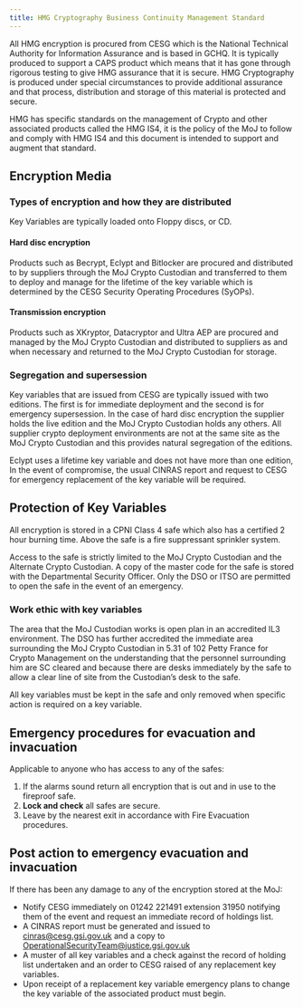 ```yaml
---
title: HMG Cryptography Business Continuity Management Standard
---
```


All HMG encryption is procured from CESG which is the National Technical Authority for Information Assurance and is based in GCHQ. It is typically produced to support a CAPS product which means that it has gone through rigorous testing to give HMG assurance that it is secure. HMG Cryptography is produced under special circumstances to provide additional assurance and that process, distribution and storage of this material is protected and secure.

HMG has specific standards on the management of Crypto and other associated products called the HMG IS4, it is the policy of the MoJ to follow and comply with HMG IS4 and this document is intended to support and augment that standard.
 
## Encryption Media

### Types of encryption and how they are distributed

Key Variables are typically loaded onto Floppy discs, or CD.

#### Hard disc encryption

Products such as Becrypt, Eclypt and Bitlocker are procured and distributed to by suppliers through the MoJ Crypto Custodian and transferred to them to deploy and manage for the lifetime of the key variable which is determined by the CESG Security Operating Procedures (SyOPs).

#### Transmission encryption

Products such as XKryptor, Datacryptor and Ultra AEP are procured and managed by the MoJ Crypto Custodian and distributed to suppliers as and when necessary and returned to the MoJ Crypto Custodian for storage.

### Segregation and supersession

Key variables that are issued from CESG are typically issued with two editions. The first is for immediate deployment and the second is for emergency supersession. In the case of hard disc encryption the supplier holds the live edition and the MoJ Crypto Custodian holds any others. All supplier crypto deployment environments are not at the same site as the MoJ Crypto Custodian and this provides natural segregation of the editions.

Eclypt uses a lifetime key variable and does not have more than one edition, In the event of compromise, the usual CINRAS report and request to CESG for emergency replacement of the key variable will be required.
 
## Protection of Key Variables

All encryption is stored in a CPNI Class 4 safe which also has a certified 2 hour burning time. Above the safe is a fire suppressant sprinkler system.

Access to the safe is strictly limited to the MoJ Crypto Custodian and the Alternate Crypto Custodian. A copy of the master code for the safe is stored with the Departmental Security Officer. Only the DSO or ITSO are permitted to open the safe in the event of an emergency.

### Work ethic with key variables

The area that the MoJ Custodian works is open plan in an accredited IL3 environment. The DSO has further accredited the immediate area surrounding the MoJ Crypto Custodian in 5.31 of 102 Petty France for Crypto Management on the understanding that the personnel surrounding him are SC cleared and because there are desks immediately by the safe to allow a clear line of site from the Custodian’s desk to the safe.

All key variables must be kept in the safe and only removed when specific action is required on a key variable.
 
## Emergency procedures for evacuation and invacuation

Applicable to anyone who has access to any of the safes:

1.  If the alarms sound return all encryption that is out and in use to the fireproof safe.
2.  **Lock and check** all safes are secure.
3.  Leave by the nearest exit in accordance with Fire Evacuation procedures.

## Post action to emergency evacuation and invacuation

If there has been any damage to any of the encryption stored at the MoJ:

* Notify CESG immediately on 01242 221491 extension 31950 notifying them of the event and request an immediate record of holdings list.
* A CINRAS report must be generated and issued to [cinras@cesg.gsi.gov.uk](mailto:cinras@cesg.gsi.gov.uk) and a copy to [OperationalSecurityTeam@justice.gsi.gov.uk](mailto:OperationalSecurityTeam@justice.gsi.gov.uk)
* A muster of all key variables and a check against the record of holding list undertaken and an order to CESG raised of any replacement key variables.
* Upon receipt of a replacement key variable emergency plans to change the key variable of the associated product must begin.